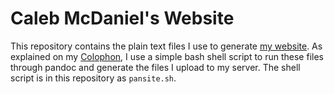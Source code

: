 Caleb McDaniel's Website
========================

This repository contains the plain text files I use to generate [my website](http://wcm1.web.rice.edu). As explained on my [Colophon](http://wcm1.web.rice.edu/colophon.html), I use a simple bash shell script to run these files through pandoc and generate the files I upload to my server. The shell script is in this repository as `pansite.sh`.
